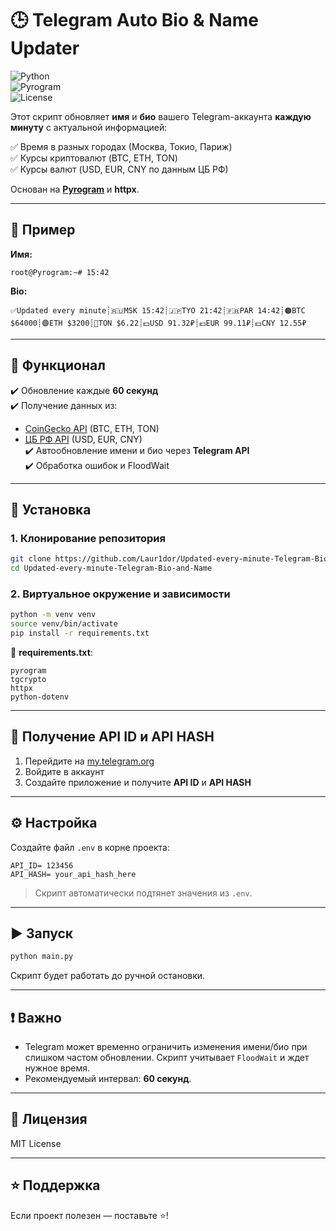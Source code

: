 # 🕒 Telegram Auto Bio & Name Updater

![Python](https://img.shields.io/badge/Python-3.9+-blue.svg)  
![Pyrogram](https://img.shields.io/badge/Powered%20by-Pyrogram-green.svg)  
![License](https://img.shields.io/badge/License-MIT-lightgrey.svg)

Этот скрипт обновляет **имя** и **био** вашего Telegram-аккаунта **каждую минуту** с актуальной информацией:

✅ Время в разных городах (Москва, Токио, Париж)  
✅ Курсы криптовалют (BTC, ETH, TON)  
✅ Курсы валют (USD, EUR, CNY по данным ЦБ РФ)  

Основан на **[Pyrogram](https://docs.pyrogram.org/)** и **httpx**.

---

## 📸 Пример

**Имя:**  
```
root@Pyrogram:~# 15:42
```

**Bio:**  
```
✅Updated every minute┊🇷🇺MSK 15:42┊🇯🇵TYO 21:42┊🇫🇷PAR 14:42┊🟠BTC $64000┊🟣ETH $3200┊🔷TON $6.22┊💵USD 91.32₽┊💶EUR 99.11₽┊💴CNY 12.55₽
```

---

## 🔧 Функционал

✔️ Обновление каждые **60 секунд**  
✔️ Получение данных из:  
- [CoinGecko API](https://www.coingecko.com/en/api) (BTC, ETH, TON)  
- [ЦБ РФ API](https://www.cbr-xml-daily.ru/) (USD, EUR, CNY)  
✔️ Автообновление имени и био через **Telegram API**  
✔️ Обработка ошибок и FloodWait  

---

## 🚀 Установка

### 1. Клонирование репозитория
```bash
git clone https://github.com/Laur1dor/Updated-every-minute-Telegram-Bio-and-Name.git
cd Updated-every-minute-Telegram-Bio-and-Name
```

### 2. Виртуальное окружение и зависимости
```bash
python -m venv venv
source venv/bin/activate
pip install -r requirements.txt
```

📄 **requirements.txt**:
```
pyrogram
tgcrypto
httpx
python-dotenv
```

---

## 🔑 Получение API ID и API HASH

1. Перейдите на [my.telegram.org](https://my.telegram.org)  
2. Войдите в аккаунт  
3. Создайте приложение и получите **API ID** и **API HASH**  

---

## ⚙️ Настройка

Создайте файл `.env` в корне проекта:

```
API_ID= 123456
API_HASH= your_api_hash_here
```

> Скрипт автоматически подтянет значения из `.env`.

---

## ▶️ Запуск

```bash
python main.py
```

Скрипт будет работать до ручной остановки.

---

## ❗ Важно

- Telegram может временно ограничить изменения имени/био при слишком частом обновлении. Скрипт учитывает `FloodWait` и ждет нужное время.
- Рекомендуемый интервал: **60 секунд**.

---

## 📜 Лицензия

MIT License

---

## ⭐ Поддержка

Если проект полезен — поставьте ⭐!
